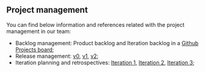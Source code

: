 
## Project management

You can find below information and references related with the project management in our team: 

* Backlog management: Product backlog and Iteration backlog in a [Github Projects board](https://github.com/LEIC-ES-2021-22/2LEIC11T3/projects/1);
* Release management: [v0](https://github.com/LEIC-ES-2021-22/2LEIC11T3/releases/tag/v0), [v1](https://github.com/LEIC-ES-2021-22/2LEIC11T3/releases/tag/v1), [v2](https://github.com/LEIC-ES-2021-22/2LEIC11T3/releases/tag/v2);
* Iteration planning and retrospectives: 
  [Iteration 1](https://github.com/LEIC-ES-2021-22/2LEIC11T3/blob/main/docs/iteration1.md), [Iteration 2](https://github.com/LEIC-ES-2021-22/2LEIC11T3/blob/main/docs/iteration2.md), [Iteration 3](https://github.com/LEIC-ES-2021-22/2LEIC11T3/blob/main/docs/iteration3.md);

